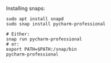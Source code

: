 Installing snaps:

    sudo apt install snapd
    sudo snap install pycharm-professional

    # Either:
    snap run pycharm-professional
    # or:
    export PATH=$PATH:/snap/bin
    pycharm-professional

